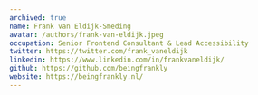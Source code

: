 ```yaml
---
archived: true
name: Frank van Eldijk-Smeding
avatar: /authors/frank-van-eldijk.jpeg
occupation: Senior Frontend Consultant & Lead Accessibility
twitter: https://twitter.com/frank_vaneldijk
linkedin: https://www.linkedin.com/in/frankvaneldijk/
github: https://github.com/beingfrankly
website: https://beingfrankly.nl/
---
```

